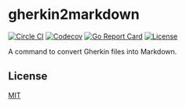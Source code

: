 # gherkin2markdown

[![Circle CI](https://img.shields.io/circleci/project/github/raviqqe/gherkin2markdown/master.svg?style=flat-square)](https://circleci.com/gh/raviqqe/gherkin2markdown)
[![Codecov](https://img.shields.io/codecov/c/github/raviqqe/gherkin2markdown.svg?style=flat-square)](https://codecov.io/gh/raviqqe/gherkin2markdown)
[![Go Report Card](https://goreportcard.com/badge/github.com/raviqqe/gherkin2markdown?style=flat-square)](https://goreportcard.com/report/github.com/raviqqe/gherkin2markdown)
[![License](https://img.shields.io/github/license/raviqqe/gherkin2markdown.svg?style=flat-square)](LICENSE)

A command to convert Gherkin files into Markdown.

## License

[MIT](LICENSE)
